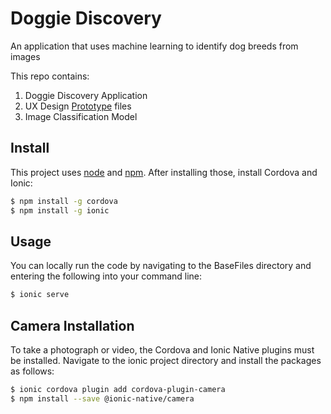 # Doggie Discovery
An application that uses machine learning to identify dog breeds from images

This repo contains:
1. Doggie Discovery Application
2. UX Design [Prototype](https://xd.adobe.com/view/9a716b27-7de7-43f3-55ea-3bb2a5dcbe72-ec40/) files
3. Image Classification Model

## Install

This project uses [node](http://nodejs.org) and [npm](https://npmjs.com). After installing those, install Cordova and Ionic:

```sh
$ npm install -g cordova
$ npm install -g ionic
```
## Usage
You can locally run the code by navigating to the BaseFiles directory and entering the following into your command line:

```sh
$ ionic serve
```

## Camera Installation

To take a photograph or video, the Cordova and Ionic Native plugins must be installed. Navigate to the ionic project directory and install the packages as follows:

```sh
$ ionic cordova plugin add cordova-plugin-camera
$ npm install --save @ionic-native/camera
```
